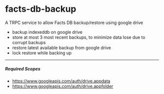 # facts-db-backup

A TRPC service to allow Facts DB backup/restore using google drive

- backup indexeddb on google drive
- store at most 3 most recent backups, to minimize data lose due to corrupt backups
- restore latest available backup from google drive
- lock restore while backing up

---

##### Required Scopes

- https://www.googleapis.com/auth/drive.appdata
- https://www.googleapis.com/auth/drive.appfolder
